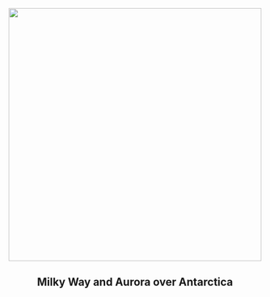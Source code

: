 
<p align="center"><img src="https://apod.nasa.gov/apod/image/2307/MWAurora_hang_960.jpg" width="500" height="500"></p>
<h2 align="center"> Milky Way and Aurora over Antarctica </h2>
